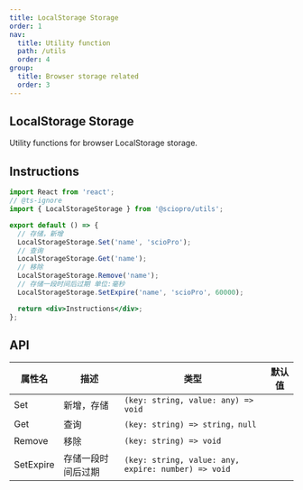 ```yaml
---
title: LocalStorage Storage
order: 1
nav:
  title: Utility function
  path: /utils
  order: 4
group:
  title: Browser storage related
  order: 3
---
```


## LocalStorage Storage

Utility functions for browser LocalStorage storage.

## Instructions

```jsx | pure
import React from 'react';
// @ts-ignore
import { LocalStorageStorage } from '@sciopro/utils';

export default () => {
  // 存储，新增
  LocalStorageStorage.Set('name', 'scioPro');
  // 查询
  LocalStorageStorage.Get('name');
  // 移除
  LocalStorageStorage.Remove('name');
  // 存储一段时间后过期 单位:毫秒
  LocalStorageStorage.SetExpire('name', 'scioPro', 60000);

  return <div>Instructions</div>;
};
```

## API

| 属性名    | 描述               | 类型                                                | 默认值 |
| --------- | ------------------ | --------------------------------------------------- | ------ |
| Set       | 新增，存储         | `(key: string, value: any) => void`                 |        |
| Get       | 查询               | `(key: string) => string，null`                     |        |
| Remove    | 移除               | `(key: string) => void`                             |        |
| SetExpire | 存储一段时间后过期 | `(key: string, value: any, expire: number) => void` |        |

